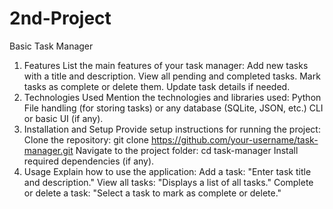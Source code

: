 # 2nd-Project
Basic Task Manager
1. Features
List the main features of your task manager:
Add new tasks with a title and description.
View all pending and completed tasks.
Mark tasks as complete or delete them.
Update task details if needed.
2. Technologies Used
Mention the technologies and libraries used:
Python
File handling (for storing tasks) or any database (SQLite, JSON, etc.)
CLI or basic UI (if any).
3. Installation and Setup
Provide setup instructions for running the project:
Clone the repository: git clone https://github.com/your-username/task-manager.git
Navigate to the project folder: cd task-manager
Install required dependencies (if any).
4. Usage
Explain how to use the application:
Add a task: "Enter task title and description."
View all tasks: "Displays a list of all tasks."
Complete or delete a task: "Select a task to mark as complete or delete."
